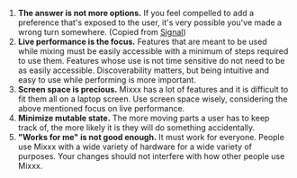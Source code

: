 1.  **The answer is not more options.** If you feel compelled to add a
    preference that's exposed to the user, it's very possible you've
    made a wrong turn somewhere. (Copied from
    [Signal](https://github.com/WhisperSystems/Signal-Android/blob/master/CONTRIBUTING.md#development-ideology))
2.  **Live performance is the focus.** Features that are meant to be
    used while mixing must be easily accessible with a minimum of steps
    required to use them. Features whose use is not time sensitive do
    not need to be as easily accessible. Discoverability matters, but
    being intuitive and easy to use while performing is more important.
3.  **Screen space is precious.** Mixxx has a lot of features and it is
    difficult to fit them all on a laptop screen. Use screen space
    wisely, considering the above mentioned focus on live performance.
4.  **Minimize mutable state.** The more moving parts a user has to keep
    track of, the more likely it is they will do something accidentally.
5.  **"Works for me" is not good enough.** It must work for everyone.
    People use Mixxx with a wide variety of hardware for a wide variety
    of purposes. Your changes should not interfere with how other people
    use Mixxx.
